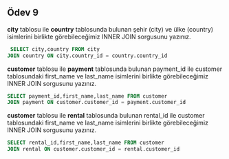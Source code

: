 

## Ödev 9

**city** tablosu ile **country** tablosunda bulunan şehir (city) ve ülke (country) isimlerini birlikte görebileceğimiz INNER JOIN sorgusunu yazınız.

```sql
 SELECT city,country FROM city
JOIN country ON city.country_id = country.country_id
```

**customer** tablosu ile **payment** tablosunda bulunan payment_id ile customer tablosundaki first_name ve last_name isimlerini birlikte görebileceğimiz INNER JOIN sorgusunu yazınız.

```sql
SELECT payment_id,first_name,last_name FROM customer
JOIN payment ON customer.customer_id = payment.customer_id

```

**customer** tablosu ile **rental** tablosunda bulunan rental_id ile customer tablosundaki first_name ve last_name isimlerini birlikte görebileceğimiz INNER JOIN sorgusunu yazınız.

```sql
SELECT rental_id,first_name,last_name FROM customer
JOIN rental ON customer.customer_id = rental.customer_id

```

